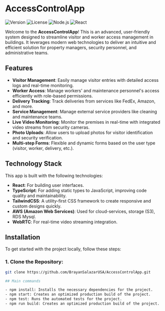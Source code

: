 # AccessControlApp

![Version](https://img.shields.io/badge/version-1.0.0-blue)
![License](https://img.shields.io/badge/license-INNOVA-green)
![Node.js](https://img.shields.io/badge/Node.js-%3E%3D%2014.0.0-brightgreen)
![React](https://img.shields.io/badge/React-%3E%3D%2017.0.0-blue)

Welcome to the **AccessControlApp**! This is an advanced, user-friendly system designed to streamline visitor and worker access management in buildings. It leverages modern web technologies to deliver an intuitive and efficient solution for property managers, security personnel, and administrative teams.

## Features

- **Visitor Management**: Easily manage visitor entries with detailed access logs and real-time monitoring.
- **Worker Access**: Manage workers' and maintenance personnel's access efficiently with role-based permissions.
- **Delivery Tracking**: Track deliveries from services like FedEx, Amazon, and more.
- **Service Management**: Manage external service providers like cleaning and maintenance teams.
- **Live Video Monitoring**: Monitor the premises in real-time with integrated video streams from security cameras.
- **Photo Uploads**: Allow users to upload photos for visitor identification and security verification.
- **Multi-step Forms**: Flexible and dynamic forms based on the user type (visitor, worker, delivery, etc.).

## Technology Stack

This app is built with the following technologies:

- **React**: For building user interfaces.
- **TypeScript**: For adding static types to JavaScript, improving code quality and maintainability.
- **TailwindCSS**: A utility-first CSS framework to create responsive and custom designs quickly.
- **AWS (Amazon Web Services)**: Used for cloud-services, storage (S3), RDS Mysql.
- **WebRTC**: For real-time video streaming integration.

## Installation

To get started with the project locally, follow these steps:

### 1. Clone the Repository:

```bash
git clone https://github.com/BrayanSalazarUSA/AccessControlApp.git

## Main commands

- npm install: Installs the necessary dependencies for the project.
- npm start: Creates an optimized production build of the project.
- npm test: Runs the automated tests for the project.
- npm run build: Creates an optimized production build of the project.



